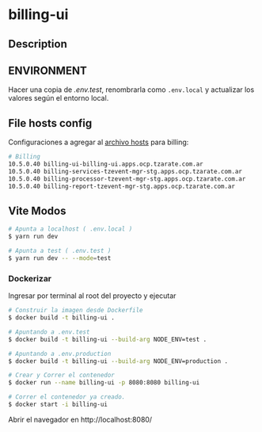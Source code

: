 # billing-ui

## Description

## ENVIRONMENT

Hacer una copia de _.env.test_, renombrarla como `.env.local` y actualizar los valores según el entorno local.

## File hosts config

Configuraciones a agregar al [archivo hosts](<https://en.wikipedia.org/wiki/Hosts_(file)#Location_in_the_file_system>) para billing:

```bash
# Billing
10.5.0.40 billing-ui-billing-ui.apps.ocp.tzarate.com.ar
10.5.0.40 billing-services-tzevent-mgr-stg.apps.ocp.tzarate.com.ar
10.5.0.40 billing-processor-tzevent-mgr-stg.apps.ocp.tzarate.com.ar
10.5.0.40 billing-report-tzevent-mgr-stg.apps.ocp.tzarate.com.ar
```

## Vite Modos

```bash
# Apunta a localhost ( .env.local )
$ yarn run dev

# Apunta a test ( .env.test )
$ yarn run dev -- --mode=test
```

### Dockerizar

Ingresar por terminal al root del proyecto y ejecutar

```bash
# Construir la imagen desde Dockerfile
$ docker build -t billing-ui .

# Apuntando a .env.test
$ docker build -t billing-ui --build-arg NODE_ENV=test .

# Apuntando a .env.production
$ docker build -t billing-ui --build-arg NODE_ENV=production .
```

```bash
# Crear y Correr el contenedor
$ docker run --name billing-ui -p 8080:8080 billing-ui

# Correr el contenedor ya creado.
$ docker start -i billing-ui
```

Abrir el navegador en http://localhost:8080/

